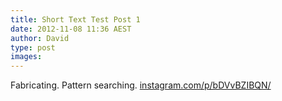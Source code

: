 ```yaml
---
title: Short Text Test Post 1
date: 2012-11-08 11:36 AEST
author: David
type: post
images:
---
```


Fabricating. Pattern searching. <a href="http://instagram.com/p/bDVvBZIBQN/" target="_blank" title="@oneiota_">instagram.com/p/bDVvBZIBQN/</a>